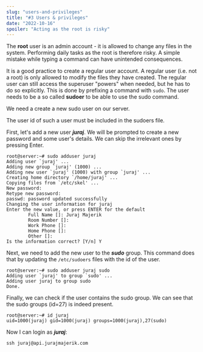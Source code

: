```yaml
---
slug: "users-and-privileges"
title: "#3 Users & privileges"
date: "2022-10-16"
spoiler: "Acting as the root is risky"
---
```

The __root__ user is an admin account - it is allowed to change any files in the system. Performing daily tasks as the root is therefore risky. A simple mistake while typing a command can have unintended consequences.

It is a good practice to create a regular user account. A regular user (i.e. not a root) is only allowed to modify the files they have created. The regular user can still access the superuser "powers" when needed, but he has to do so explicitly. This is done by prefixing a command with ```sudo```. The user needs to be a so called __sudoer__ to be able to use the sudo command.

We need a create a new sudo user on our server.

The user id of such a user must be included in the sudoers file.

First, let's add a new user __*juraj*__. We will be prompted to create a new password and some user's details. We can skip the irrelevant ones by pressing Enter.
```
root@server:~# sudo adduser juraj
Adding user `juraj' ...
Adding new group `juraj' (1000) ...
Adding new user `juraj' (1000) with group `juraj' ...
Creating home directory `/home/juraj' ...
Copying files from `/etc/skel' ...
New password: 
Retype new password: 
passwd: password updated successfully
Changing the user information for juraj
Enter the new value, or press ENTER for the default
        Full Name []: Juraj Majerik
        Room Number []: 
        Work Phone []: 
        Home Phone []: 
        Other []: 
Is the information correct? [Y/n] Y
```

Next, we need to add the new user to the __*sudo*__ group. This command does that by updating the ```/etc/sudoers``` files with the id of the user.
```
root@server:~# sudo adduser juraj sudo
Adding user `juraj' to group `sudo' ...
Adding user juraj to group sudo
Done.
```

Finally, we can check if the user contains the sudo group. We can see that the sudo groups (id=27) is indeed present.
```
root@server:~# id juraj
uid=1000(juraj) gid=1000(juraj) groups=1000(juraj),27(sudo)
```

Now I can login as __*juraj*__:

```ssh juraj@api.jurajmajerik.com```

